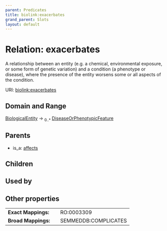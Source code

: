 ```yaml
---
parent: Predicates
title: biolink:exacerbates
grand_parent: Slots
layout: default
---
```


# Relation: exacerbates


A relationship between an entity (e.g. a chemical, environmental exposure, or some form of genetic variation) and a condition (a phenotype or disease), where the presence of the entity worsens some or all aspects of the condition.

URI: [biolink:exacerbates](https://w3id.org/biolink/vocab/exacerbates)

## Domain and Range

[BiologicalEntity](BiologicalEntity.md) ->  <sub>0..\*</sub> [DiseaseOrPhenotypicFeature](DiseaseOrPhenotypicFeature.md)

## Parents

 *  is_a: [affects](affects.md)

## Children


## Used by


## Other properties

|  |  |  |
| --- | --- | --- |
| **Exact Mappings:** | | RO:0003309 |
| **Broad Mappings:** | | SEMMEDDB:COMPLICATES |

